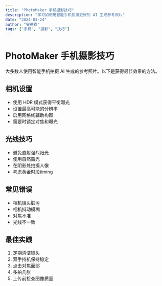 ```yaml
---
title: "PhotoMaker 手机摄影技巧"
description: "学习如何用智能手机拍摄更好的 AI 生成参考照片"
date: "2024-03-24"
author: "安德森"
tags: ["手机", "摄影", "技巧"]
---
```


# PhotoMaker 手机摄影技巧

大多数人使用智能手机拍摄 AI 生成的参考照片。以下是获得最佳效果的方法。

## 相机设置

- 使用 HDR 模式获得平衡曝光
- 设置最高可能的分辨率
- 启用网格线辅助构图
- 需要时锁定对焦和曝光

## 光线技巧

- 避免直射强烈阳光
- 使用自然窗光
- 在阴影处拍摄人像
- 考虑黄金时段timing

## 常见错误

- 相机镜头脏污
- 相机抖动模糊
- 对焦不准
- 光线不一致

## 最佳实践

1. 定期清洁镜头
2. 双手持机保持稳定
3. 点击对焦面部
4. 多拍几张
5. 上传前检查图像质量